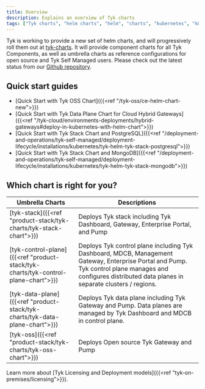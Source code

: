 ```yaml
---
title: Overview
description: Explains an overview of Tyk charts
tags: ["Tyk charts", "helm charts", "helm", "charts", "kubernetes", "k8s"]
---
```


Tyk is working to provide a new set of helm charts, and will progressively roll them out at [tyk-charts](https://github.com/TykTechnologies/tyk-charts). It will provide component charts for all Tyk Components, as well as umbrella charts as reference configurations for open source and Tyk Self Managed users. Please check out the latest status from our [Github repository](https://github.com/TykTechnologies/tyk-charts).

## Quick start guides

- [Quick Start with Tyk OSS Chart]({{<ref "/tyk-oss/ce-helm-chart-new">}})
- [Quick Start with Tyk Data Plane Chart for Cloud Hybrid Gateways]({{<ref "/tyk-cloud/environments-deployments/hybrid-gateways#deploy-in-kubernetes-with-helm-chart">}})
- [Quick Start with Tyk Stack Chart and PostgreSQL]({{<ref "/deployment-and-operations/tyk-self-managed/deployment-lifecycle/installations/kubernetes/tyk-helm-tyk-stack-postgresql">}})
- [Quick Start with Tyk Stack Chart and MongoDB]({{<ref "/deployment-and-operations/tyk-self-managed/deployment-lifecycle/installations/kubernetes/tyk-helm-tyk-stack-mongodb">}})

## Which chart is right for you?

| Umbrella Charts                                                                   | Descriptions                                                                                                                                                                                              |
| --------------------------------------------------------------------------------- | --------------------------------------------------------------------------------------------------------------------------------------------------------------------------------------------------------- |
| [tyk-stack]({{<ref "product-stack/tyk-charts/tyk-stack-chart">}})                 | Deploys Tyk stack including Tyk Dashboard, Gateway, Enterprise Portal, and Pump                                                                                                                           |
| [tyk-control-plane]({{<ref "product-stack/tyk-charts/tyk-control-plane-chart">}}) | Deploys Tyk control plane including Tyk Dashboard, MDCB, Management Gateway, Enterprise Portal and Pump. Tyk control plane manages and configures distributed data planes in separate clusters / regions. |
| [tyk-data-plane]({{<ref "product-stack/tyk-charts/tyk-data-plane-chart">}})       | Deploys Tyk data plane including Tyk Gateway and Pump. Data planes are managed by Tyk Dashboard and MDCB in control plane.                                                                                |
| [tyk-oss]({{<ref "product-stack/tyk-charts/tyk-oss-chart">}})                     | Deploys Open source Tyk Gateway and Pump                                                                                                                                                                  |

Learn more about [Tyk Licensing and Deployment models]({{<ref "tyk-on-premises/licensing">}}).
